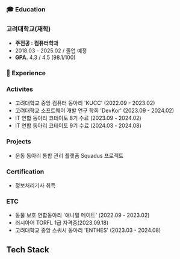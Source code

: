 ### 🎓 **Education**

### 고려대학교(재학)

 - **주전공 : 컴퓨터학과**
 - 2018.03 - 2025.02 / 졸업 예정
 - **GPA.**  4.3 / 4.5 (98.1/100) 

### 🏢 Experience

### Activites 
- 고려대학교 중앙 컴퓨터 동아리 'KUCC' (2022.09 - 2023.02)
- 고려대학교 소프트웨어 개발 연구 학회 'DevKor' (2023.09 - 2024.02)
- IT 연합 동아리 코테이토 8기 수료 (2023.09 - 2024.02)
- IT 연합 동아리 코테이토 9기 수료 (2024.03 - 2024.08)

### Projects 
- 운동 동아리 통합 관리 플랫폼 Squadus 프로젝트

### Certification
- 정보처리기사 취득

### ETC
- 동물 보호 연합동아리 '애니멀 메이트' (2022.09 - 2023.02)
- 러시아어 TORFL 1급 자격증(2023.09.18)
- 고려대학교 중앙 스쿼시 동아리 'ENTHES' (2023.03 - 2024.08) 

## Tech Stack
<p>
<!--   <img src="https://img.shields.io/badge/Python-3776AB?style=for-the-badge&logo=python&logoColor=white"/>
  <img src="https://img.shields.io/badge/Java-ED8B00?style=for-the-badge&logo=java&logoColor=white"/>
  <img src="https://img.shields.io/badge/SpringBoot-6DB33F?style=for-the-badge&logo=spring-boot&logoColor=white"/>
  <img src="https://img.shields.io/badge/spring data jpa-6DB33F?style=for-the-badge&logo=SpringBoot&logoColor=white">
  <img src="https://img.shields.io/badge/Oracle-F80000?style=for-the-badge&logo=oracle&logoColor=white"/> <br>
  <img src="https://img.shields.io/badge/SWAGGER-85EA2D?style=for-the-badge&logo=swagger&logoColor=white"/>
  <img src="https://img.shields.io/badge/JIRA-0052CC?style=for-the-badge&logo=jira-software&logoColor=white"/> -->
</p>
